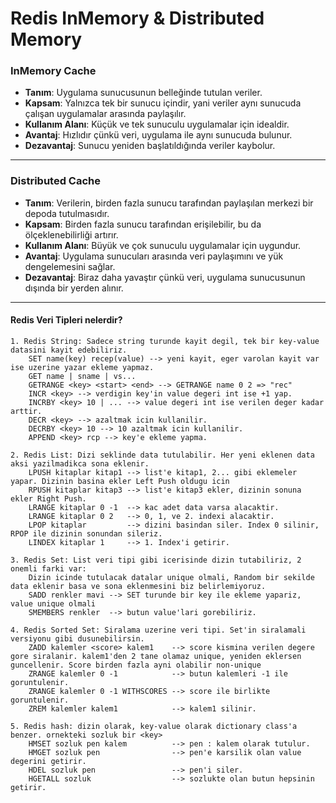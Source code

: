 # Redis InMemory & Distributed Memory

### InMemory Cache

+ **Tanım**: Uygulama sunucusunun belleğinde tutulan veriler.
+ **Kapsam**: Yalnızca tek bir sunucu içindir, yani veriler aynı sunucuda çalışan uygulamalar arasında paylaşılır.
+ **Kullanım Alanı**: Küçük ve tek sunuculu uygulamalar için idealdir.
+ **Avantaj**: Hızlıdır çünkü veri, uygulama ile aynı sunucuda bulunur.
+ **Dezavantaj**: Sunucu yeniden başlatıldığında veriler kaybolur.

---

### Distributed Cache

+ **Tanım**: Verilerin, birden fazla sunucu tarafından paylaşılan merkezi bir depoda tutulmasıdır.
+ **Kapsam**: Birden fazla sunucu tarafından erişilebilir, bu da ölçeklenebilirliği artırır.
+ **Kullanım Alanı**: Büyük ve çok sunuculu uygulamalar için uygundur.
+ **Avantaj**: Uygulama sunucuları arasında veri paylaşımını ve yük dengelemesini sağlar.
+ **Dezavantaj**: Biraz daha yavaştır çünkü veri, uygulama sunucusunun dışında bir yerden alınır.

---
#### Redis Veri Tipleri nelerdir?

	1. Redis String: Sadece string turunde kayit degil, tek bir key-value datasini kayit edebiliriz.
		SET name(key) recep(value) --> yeni kayit, eger varolan kayit var ise uzerine yazar ekleme yapmaz.
		GET name | sname | vs...
		GETRANGE <key> <start> <end> --> GETRANGE name 0 2 => "rec"
		INCR <key> --> verdigin key'in value degeri int ise +1 yap.
		INCRBY <key> 10 | ... --> value degeri int ise verilen deger kadar arttir.
		DECR <key> --> azaltmak icin kullanilir.
		DECRBY <key> 10 --> 10 azaltmak icin kullanilir.
		APPEND <key> rcp --> key'e ekleme yapma.

	2. Redis List: Dizi seklinde data tutulabilir. Her yeni eklenen data aksi yazilmadikca sona eklenir.
		LPUSH kitaplar kitap1 --> list'e kitap1, 2... gibi eklemeler yapar. Dizinin basina ekler Left Push oldugu icin
		RPUSH kitaplar kitap3 --> list'e kitap3 ekler, dizinin sonuna ekler Right Push.
		LRANGE kitaplar 0 -1  --> kac adet data varsa alacaktir.
		LRANGE kitaplar 0 2   --> 0, 1, ve 2. indexi alacaktir.
		LPOP kitaplar  		  --> dizini basindan siler. Index 0 silinir, RPOP ile dizinin sonundan sileriz.
		LINDEX kitaplar 1     --> 1. Index'i getirir.

 	3. Redis Set: List veri tipi gibi icerisinde dizin tutabiliriz, 2 onemli farki var:
 		Dizin icinde tutulacak datalar unique olmali, Random bir sekilde data eklenir basa ve sona eklenmesini biz belirlemiyoruz.
 		SADD renkler mavi --> SET turunde bir key ile ekleme yapariz, value unique olmali
 		SMEMBERS renkler  --> butun value'lari gorebiliriz.

	4. Redis Sorted Set: Siralama uzerine veri tipi. Set'in siralamali versiyonu gibi dusunebilirsin.
		ZADD kalemler <score> kalem1 	--> score kismina verilen degere gore siralanir. kalem1'den 2 tane olamaz unique, yeniden eklersen guncellenir. Score birden fazla ayni olabilir non-unique
		ZRANGE kalemler 0 -1 		    --> butun kalemleri -1 ile goruntulenir.
		ZRANGE kalemler 0 -1 WITHSCORES --> score ile birlikte goruntulenir.
		ZREM kalemler kalem1 			--> kalem1 silinir.

	5. Redis hash: dizin olarak, key-value olarak dictionary class'a benzer. ornekteki sozluk bir <key>
		HMSET sozluk pen kalem 			--> pen : kalem olarak tutulur.
		HMGET sozluk pen 				--> pen'e karsilik olan value degerini getirir.
		HDEL sozluk pen 				--> pen'i siler.
		HGETALL sozluk 					--> sozlukte olan butun hepsinin getirir.
